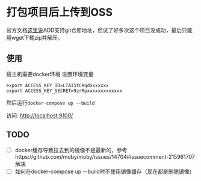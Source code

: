# 打包项目后上传到OSS

官方文档[这里说](https://docs.docker.com/engine/reference/builder/#adding-a-git-repository-add-git-ref-dir)ADD支持git仓库地址，但试了好多次这个项目没成功，最后只能用wget下载zip并解压。

## 使用
宿主机需要docker环境
设置环境变量
```
export ACCESS_KEY_ID=LTAI5tCKqdxxxxxxx
export ACCESS_KEY_SECRET=9zrRpxxxxxxxxxxxxx
```
然后运行`docker-compose up --build`

访问: <http://localhost:9100/>

## TODO
- [ ] docker缓存导致拉去到的镜像不是最新的，参考https://github.com/moby/moby/issues/14704#issuecomment-215961707 解决
- [ ] 如何在docker-compose up --build时不使用镜像缓存（现在都是删除镜像）